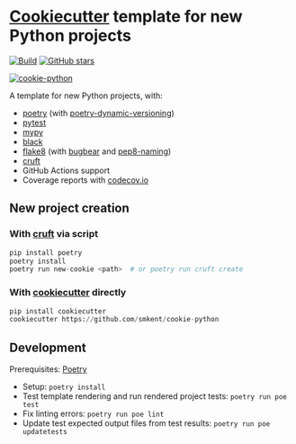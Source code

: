 # [Cookiecutter][cookiecutter] template for new Python projects

[![Build](https://img.shields.io/github/checks-status/smkent/cookie-python/main?label=build)][gh-actions]
[![GitHub stars](https://img.shields.io/github/stars/smkent/cookie-python?style=social)][repo]

[![cookie-python][logo]](#)

A template for new Python projects, with:

* [poetry][poetry] (with [poetry-dynamic-versioning][poetry-dynamic-versioning])
* [pytest][pytest]
* [mypy][mypy]
* [black][black]
* [flake8][flake8] (with [bugbear][flake8-bugbear] and
  [pep8-naming][pep8-naming])
* [cruft][cruft]
* GitHub Actions support
* Coverage reports with [codecov.io][codecov]

## New project creation

### With [cruft][cruft] via script

```python
pip install poetry
poetry install
poetry run new-cookie <path>  # or poetry run cruft create
```

### With [cookiecutter][cookiecutter] directly

```python
pip install cookiecutter
cookiecutter https://github.com/smkent/cookie-python
```

## Development

Prerequisites: [Poetry][poetry-installation]

* Setup: `poetry install`
* Test template rendering and run rendered project tests: `poetry run poe test`
* Fix linting errors: `poetry run poe lint`
* Update test expected output files from test results:
  `poetry run poe updatetests`

[black]: https://github.com/psf/black
[codecov]: https://codecov.io
[cookiecutter]: https://github.com/cookiecutter/cookiecutter
[cruft]: https://github.com/cruft/cruft
[flake8]: https://github.com/pycqa/flake8
[flake8-bugbear]: https://github.com/PyCQA/flake8-bugbear
[gh-actions]: https://github.com/smkent/cookie-python/actions?query=branch%3Amain
[logo]: https://raw.github.com/smkent/cookie-python/main/img/cookie-python.png
[mypy]: https://github.com/python/mypy
[pep8-naming]: https://github.com/PyCQA/pep8-naming
[poetry-dynamic-versioning]: https://github.com/mtkennerly/poetry-dynamic-versioning
[poetry-installation]: https://python-poetry.org/docs/#installation
[poetry]: https://python-poetry.org/
[pytest]: https://docs.pytest.org
[repo]: https://github.com/smkent/cookie-python
